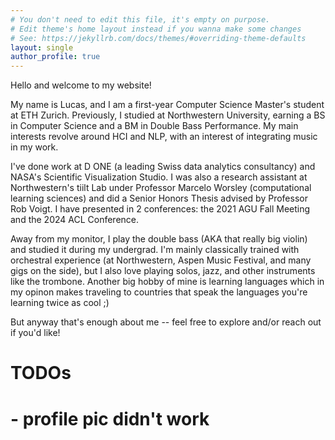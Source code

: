 ```yaml
---
# You don't need to edit this file, it's empty on purpose.
# Edit theme's home layout instead if you wanna make some changes
# See: https://jekyllrb.com/docs/themes/#overriding-theme-defaults
layout: single
author_profile: true
---
```


Hello and welcome to my website! 

My name is Lucas, and I am a first-year Computer Science Master's student at ETH Zurich. Previously, I studied at Northwestern University, earning a BS in Computer Science and a BM in Double Bass Performance. My main interests revolve around HCI and NLP, with an interest of integrating music in my work. 

I've done work at D ONE (a leading Swiss data analytics consultancy) and NASA's Scientific Visualization Studio. I was also a research assistant at Northwestern's tiilt Lab under Professor Marcelo Worsley (computational learning sciences) and did a Senior Honors Thesis advised by Professor Rob Voigt. I have presented in 2 conferences: the 2021 AGU Fall Meeting and the 2024 ACL Conference. 

Away from my monitor, I play the double bass (AKA that really big violin) and studied it during my undergrad. I'm mainly classically trained with orchestral experience (at Northwestern, Aspen Music Festival, and many gigs on the side), but I also love playing solos, jazz, and other instruments like the trombone. Another big hobby of mine is learning languages which in my opinon makes traveling to countries that speak the languages you're learning twice as cool ;\) 

But anyway that's enough about me -- feel free to explore and/or reach out if you'd like! 


# TODOs
# - profile pic didn't work
